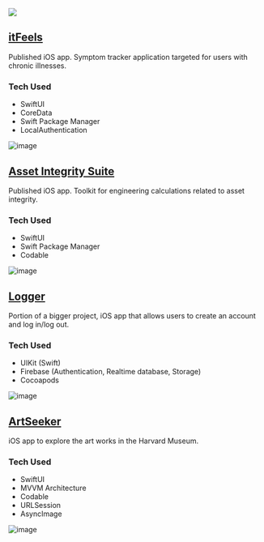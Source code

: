 <a href="https://apps.apple.com/ca/developer/andres-alfonso-marquez-socorro/id1586749692"><img src="https://img.shields.io/badge/App_Store-0D96F6?style=for-the-badge&logo=app-store&logoColor=white">

## [itFeels](https://apps.apple.com/ca/app/itfeels/id1602940771)

  Published iOS app. Symptom tracker application targeted for users with chronic illnesses.

  ### Tech Used
  - SwiftUI
  - CoreData
  - Swift Package Manager
  - LocalAuthentication

  ![image](https://github.com/AndresMarq/iOS-Developer-Portfolio/assets/70426525/905cab52-470b-4c5b-9b28-db6731fa2d4d)


## [Asset Integrity Suite](https://apps.apple.com/ca/app/asset-integrity-suite/id1586749690)
  
  Published iOS app. Toolkit for engineering calculations related to asset integrity.

  ### Tech Used
  - SwiftUI
  - Swift Package Manager
  - Codable
  
  ![image](https://github.com/AndresMarq/iOS-Developer-Portfolio/assets/70426525/1333d838-0435-46d6-b848-61ddab738809)

## [Logger](https://github.com/AndresMarq/Logger)

  Portion of a bigger project, iOS app that allows users to create an account and log in/log out.

  ### Tech Used
  - UIKit (Swift)
  - Firebase (Authentication, Realtime database, Storage)
  - Cocoapods

  ![image](https://github.com/AndresMarq/iOS-Developer-Portfolio/assets/70426525/7b781e6a-f630-4e00-b40c-50acdc4ddd56)

## [ArtSeeker](https://github.com/AndresMarq/ArtSeeker)

  iOS app to explore the art works in the Harvard Museum.

  ### Tech Used
  - SwiftUI
  - MVVM Architecture
  - Codable
  - URLSession
  - AsyncImage

![image](https://github.com/AndresMarq/iOS-Developer-Portfolio/assets/70426525/51225f97-519d-4cec-aaeb-e233feb6dec3)


